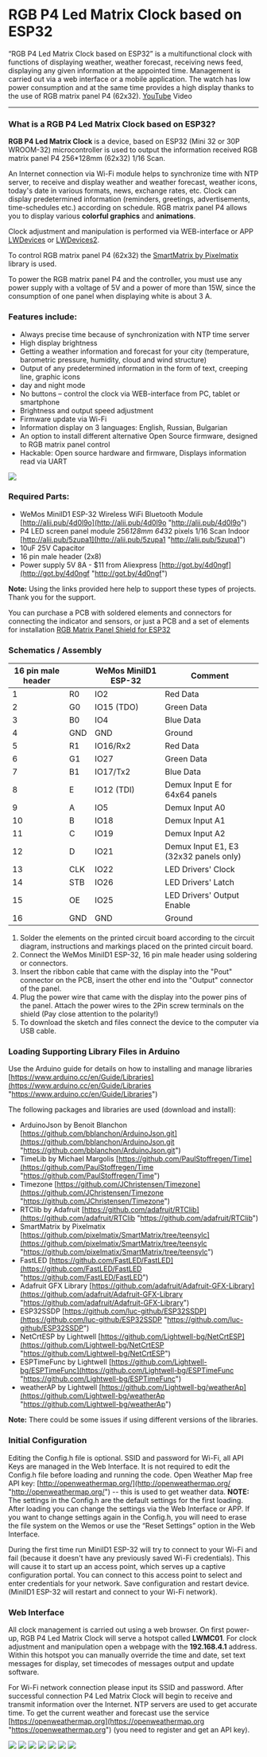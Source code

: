 # RGB P4 Led Matrix Clock  based on ESP32
“RGB P4 Led Matrix Clock  based on ESP32” is a multifunctional clock with functions of displaying weather, weather forecast, receiving news feed, displaying any given information at the appointed time. Management is carried out via a web interface or a mobile application. The watch has low power consumption and at the same time provides a high display thanks to the use of RGB matrix panel P4 (62x32).
[YouTube](https://youtu.be/AcInk0otyjk "YouTube") Video

------------
### What is a RGB P4 Led Matrix Clock  based on ESP32?
**RGB P4 Led Matrix Clock** is a device, based on ESP32 (Mini 32 or 30P WROOM-32) microcontroller is used to output the information received RGB matrix panel P4 256*128mm (62x32) 1/16 Scan.

An Internet connection via Wi-Fi module helps to synchronize time with NTP server, to receive and display weather and weather forecast, weather icons, today's date in various formats, news, exchange rates, etc. Clock can display predetermined information (reminders, greetings, advertisements, time-schedules etc.) according on schedule.
RGB matrix panel P4 allows you to display various **colorful graphics** and **animations**.

Clock adjustment and manipulation is performed via WEB-interface or APP [LWDevices](https://play.google.com/store/apps/details?id=eu.ledlightwell.lwdevices "LWDevices") or [LWDevices2](https://play.google.com/store/apps/details?id=eu.ledlightwell.lwdevices2 "LWDevices2").

To control RGB matrix panel P4 (62x32) the [SmartMatrix by Pixelmatix](https://github.com/pixelmatix/SmartMatrix/tree/teensylc "SmartMatrix by Pixelmatix") library is used.

To power the RGB matrix panel P4 and the controller, you must use any power supply with a voltage of 5V and a power of more than 15W, since the consumption of one panel when displaying white is about 3 A.

### Features include:
- Always precise time because of synchronization with NTP time server
- High display brightness 
- Getting a weather information and forecast for your city (temperature, barometric pressure, humidity, cloud and wind structure) 
- Output of any predetermined information in the form of text, creeping line, graphic icons
- day and night mode
- No buttons – control the clock via WEB-interface from PC, tablet or smartphone
- Brightness and output speed adjustment
- Firmware update via Wi-Fi
- Information display on 3 languages: English, Russian, Bulgarian
- An option to install different alternative Open Source firmware, designed to RGB matrix panel control
- Hackable: Open source hardware and firmware, Displays information read via UART

![](https://github.com/Lightwell-bg/RGB-P4-Led-Matrix-Clock-based-on-ESP32/blob/main/images/P4LMClock02-1.jpg)

### Required Parts:
- WeMos MiniID1 ESP-32 Wireless WiFi Bluetooth Module [http://alii.pub/4d0l9o](http://alii.pub/4d0l9o "http://alii.pub/4d0l9o") 
- P4 LED screen panel module 256*128mm 64*32 pixels 1/16 Scan Indoor [http://alii.pub/5zupa1](http://alii.pub/5zupa1 "http://alii.pub/5zupa1")
- 10uF 25V Capacitor
- 16 pin male header (2x8)
- Power supply 5V 8A - $11 from Aliexpress [http://got.by/4d0ngf](http://got.by/4d0ngf "http://got.by/4d0ngf")

**Note:** Using the links provided here help to support these types of projects. Thank you for the support.

You can purchase a PCB with soldered elements and connectors for connecting the indicator and sensors, or just a PCB and a set of elements for installation [RGB Matrix Panel Shield for ESP32](https://diy-led.eu/product/rgb-matrix-panel-shield-for-esp32/ "RGB Matrix Panel Shield for ESP32")

### Schematics / Assembly
| 16 pin male header  |   | WeMos MiniID1 ESP-32  |  Comment |
| ------------ | ------------ | ------------ | ------------ |
| 1  | R0  | IO2  | Red Data  |
| 2  | G0  |  IO15 (TDO) | Green Data   |
| 3  |  B0 |  IO4 | Blue Data  |
| 4  | GND  |GND   | Ground  |
| 5  |  R1 |  IO16/Rx2 | Red Data  |
|  6 | G1  | IO27  | Green Data   |
|  7 | B1  | IO17/Tx2  | Blue Data  |
| 8  | E  | IO12 (TDI)  | Demux Input E for 64x64 panels  |
|9   | A  |  IO5 | Demux Input A0  |
|10   | B  | IO18  | Demux Input A1  |
| 11  | C  |  IO19 | Demux Input A2  |
|  12 | D  | IO21  | Demux Input E1, E3 (32x32 panels only)  |
|  13 | CLK  |IO22   | LED Drivers' Clock  |
|  14 | STB  | IO26  | LED Drivers' Latch  |
|  15 | OE  |  IO25 | LED Drivers' Output Enable  |
|  16 | GND  |  GND | Ground  |

1. Solder the elements on the printed circuit board according to the circuit diagram, instructions and markings placed on the printed circuit board.
2. Connect the WeMos MiniID1 ESP-32, 16 pin male header using soldering or connectors.
3. Insert the ribbon cable that came with the display into the "Pout" connector on the PCB, insert the other end into the "Output" connector of the panel.
4. Plug the power wire that came with the display into the power pins of the panel. Attach the power wires to the 2Pin screw terminals on the shield (Pay close attention to the polarity!)
5. To download the sketch and files connect the device to the computer via USB cable.

### Loading Supporting Library Files in Arduino
Use the Arduino guide for details on how to installing and manage libraries [https://www.arduino.cc/en/Guide/Libraries](https://www.arduino.cc/en/Guide/Libraries "https://www.arduino.cc/en/Guide/Libraries") 

The following packages and libraries are used (download and install):
- ArduinoJson by Benoit Blanchon [https://github.com/bblanchon/ArduinoJson.git](https://github.com/bblanchon/ArduinoJson.git "https://github.com/bblanchon/ArduinoJson.git")
- TimeLib by Michael Margolis [https://github.com/PaulStoffregen/Time](https://github.com/PaulStoffregen/Time "https://github.com/PaulStoffregen/Time") 
- Timezone [https://github.com/JChristensen/Timezone](https://github.com/JChristensen/Timezone "https://github.com/JChristensen/Timezone")
- RTClib by Adafruit [https://github.com/adafruit/RTClib](https://github.com/adafruit/RTClib "https://github.com/adafruit/RTClib") 
- SmartMatrix by Pixelmatix [https://github.com/pixelmatix/SmartMatrix/tree/teensylc](https://github.com/pixelmatix/SmartMatrix/tree/teensylc "https://github.com/pixelmatix/SmartMatrix/tree/teensylc")
- FastLED  [https://github.com/FastLED/FastLED](https://github.com/FastLED/FastLED "https://github.com/FastLED/FastLED")
- Adafruit GFX Library [https://github.com/adafruit/Adafruit-GFX-Library](https://github.com/adafruit/Adafruit-GFX-Library "https://github.com/adafruit/Adafruit-GFX-Library")
- ESP32SSDP [https://github.com/luc-github/ESP32SSDP](https://github.com/luc-github/ESP32SSDP "https://github.com/luc-github/ESP32SSDP")
- NetCrtESP by Lightwell [https://github.com/Lightwell-bg/NetCrtESP](https://github.com/Lightwell-bg/NetCrtESP "https://github.com/Lightwell-bg/NetCrtESP")
- ESPTimeFunc by Lightwell [https://github.com/Lightwell-bg/ESPTimeFunc](https://github.com/Lightwell-bg/ESPTimeFunc "https://github.com/Lightwell-bg/ESPTimeFunc")
- weatherAP by Lightwell [https://github.com/Lightwell-bg/weatherAp](https://github.com/Lightwell-bg/weatherAp "https://github.com/Lightwell-bg/weatherAp")

**Note:** There could be some issues if using different versions of the libraries.

### Initial Configuration
Editing the Config.h file is optional. SSID and password for Wi-Fi, all API Keys are managed in the Web Interface. It is not required to edit the Config.h file before loading and running the code.
Open Weather Map free API key: [http://openweathermap.org/](http://openweathermap.org/ "http://openweathermap.org/")  -- this is used to get weather data.
**NOTE:** The settings in the Config.h are the default settings for the first loading. After loading you can change the settings via the Web Interface or APP. If you want to change settings again in the Config.h, you will need to erase the file system on the Wemos or use the “Reset Settings” option in the Web Interface.

During the first time run MiniID1 ESP-32 will try to connect to your Wi-Fi and fail (because it doesn't have any previously saved Wi-Fi credentials). This will cause it to start up an access point, which serves up a captive configuration portal.
You can connect to this access point to select and enter credentials for your network. Save configuration and restart device. (MiniID1 ESP-32 will restart and connect to your Wi-Fi network).

### Web Interface
All clock management is carried out using a web browser.  On first power-up, RGB P4 Led Matrix Clock will serve a hotspot called **LWMC01**. For clock adjustment and manipulation open a webpage with the **192.168.4.1** address. Within this hotspot you can manually override the time and date, set text messages for display, set timecodes of messages output and update software.

For Wi-Fi network connection please input its SSID and password.  After successful connection P4 Led Matrix Clock will begin to receive and transmit information over the Internet. NTP servers are used to get accurate time. To get the current weather and forecast use the service [https://openweathermap.org](https://openweathermap.org "https://openweathermap.org") (you need to register and get an API key).

![](https://github.com/Lightwell-bg/RGB-P4-Led-Matrix-Clock-based-on-ESP32/blob/main/images/index.png)
![](https://github.com/Lightwell-bg/RGB-P4-Led-Matrix-Clock-based-on-ESP32/blob/main/images/P4LMClock01-1.jpg) ![](https://github.com/Lightwell-bg/RGB-P4-Led-Matrix-Clock-based-on-ESP32/blob/main/images/P4LMClock03-1.jpg)
![](https://github.com/Lightwell-bg/RGB-P4-Led-Matrix-Clock-based-on-ESP32/blob/main/images/wifi.png)
![](https://github.com/Lightwell-bg/RGB-P4-Led-Matrix-Clock-based-on-ESP32/blob/main/images/time.png)
![](https://github.com/Lightwell-bg/RGB-P4-Led-Matrix-Clock-based-on-ESP32/blob/main/images/setup.png)
![](https://github.com/Lightwell-bg/RGB-P4-Led-Matrix-Clock-based-on-ESP32/blob/main/images/help.png)

